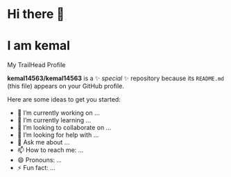 <h1> Hi there 👋</h1>
<h1> I am kemal </h1>
<p>
My TrailHead Profile <a target="_blank" href="https://trailhead.salesforce.com/today"></a>
</p>

**kemal14563/kemal14563** is a ✨ _special_ ✨ repository because its `README.md` (this file) appears on your GitHub profile.

Here are some ideas to get you started:

- 🔭 I’m currently working on ...
- 🌱 I’m currently learning ...
- 👯 I’m looking to collaborate on ...
- 🤔 I’m looking for help with ...
- 💬 Ask me about ...
- 📫 How to reach me: ...
- 😄 Pronouns: ...
- ⚡ Fun fact: ...
